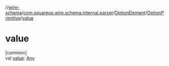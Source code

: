 //[wire-schema](../../../../index.md)/[com.squareup.wire.schema.internal.parser](../../index.md)/[OptionElement](../index.md)/[OptionPrimitive](index.md)/[value](value.md)

# value

[common]\
val [value](value.md): [Any](https://kotlinlang.org/api/latest/jvm/stdlib/kotlin/-any/index.html)
